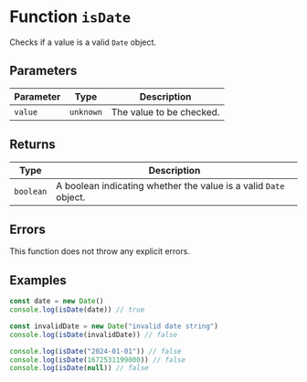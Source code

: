 # Function `isDate`

Checks if a value is a valid `Date` object.

## Parameters

| Parameter | Type      | Description              |
| --------- | --------- | ------------------------ |
| `value`   | `unknown` | The value to be checked. |

## Returns

| Type      | Description                                                      |
| --------- | ---------------------------------------------------------------- |
| `boolean` | A boolean indicating whether the value is a valid `Date` object. |

## Errors

This function does not throw any explicit errors.

## Examples

```typescript
const date = new Date()
console.log(isDate(date)) // true

const invalidDate = new Date("invalid date string")
console.log(isDate(invalidDate)) // false

console.log(isDate("2024-01-01")) // false
console.log(isDate(1672531199000)) // false
console.log(isDate(null)) // false
```
